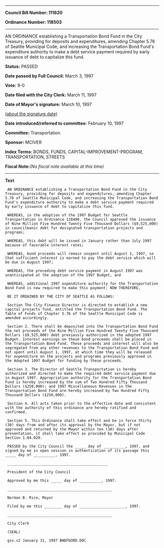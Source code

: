 

********

**Council Bill Number: 111620**
   
**Ordinance Number: 118503**
********

 AN ORDINANCE establishing a Transportation Bond Fund in the City Treasury, providing for deposits and expenditures, amending Chapter 5.76 of Seattle Municipal Code, and increasing the Transportation Bond Fund's expenditure authority to make a debt service payment required by early issuance of debt to capitalize this fund.

**Status:** PASSED
   
**Date passed by Full Council:** March 3, 1997
   
**Vote:** 9-0
   
**Date filed with the City Clerk:** March 11, 1997
   
**Date of Mayor's signature:** March 10, 1997
   
[(about the signature date)](/~public/approvaldate.htm)
   
   
   
**Date introduced/referred to committee:** February 10, 1997
   
**Committee:** Transportation
   
**Sponsor:** MCIVER
   
   
**Index Terms:** BONDS, FUNDS, CAPITAL-IMPROVEMENT-PROGRAM, TRANSPORTATION, STREETS

**Fiscal Note:**_(No fiscal note available at this time)_

********

**Text**
   
```
 AN ORDINANCE establishing a Transportation Bond Fund in the City Treasury, providing for deposits and expenditures, amending Chapter 5.76 of Seattle Municipal Code, and increasing the Transportation Bond Fund's expenditure authority to make a debt service payment required by early issuance of debt to capitalize this fund.

 WHEREAS, in the adoption of the 1997 Budget for Seattle Transportation in Ordinance 118400, the Council approved the issuance of Nine Million Five Hundred Twenty Five Thousand Dollars ($9,525,000) in councilmanic debt for designated transportation projects and programs;

 WHEREAS, this debt will be issued in January rather than July 1997 because of favorable interest rates;

 WHEREAS, bond proceeds will remain unspent until August 1, 1997, so that sufficient interest is earned to pay the debt service which will be due in August 1997;

 WHEREAS, the preceding debt service payment in August 1997 was unanticipated at the adoption of the 1997 Budget, and

 WHEREAS, additional 1997 expenditure authority for the Transportation Bond Fund is now required to make this payment; NOW THEREFORE,

 BE IT ORDAINED BY THE CITY OF SEATTLE AS FOLLOWS:

 Section The City Finance Director is directed to establish a new capital projects fund, entitled the Transportation Bond Fund. The Table of Funds of Chapter 5.76 of the Seattle Municipal Code is amended accordingly.

 Section 2. There shall be deposited into the Transportation Bond Fund the net proceeds of the Nine Million Five Hundred Twenty Five Thousand Dollars ($9,525,000) debt previously authorized in the adopted 1997 Budget. Interest earnings on these bond proceeds shall be placed in the Transportation Bond Fund. These proceeds and interest will also be segregated from any other revenues to the Transportation Bond Fund and not spent until August 1, 1997, at which time they will be released for expenditure on the projects and programs previously approved in the Adopted 1997 Budget for funding by these proceeds.

 Section 3. The Director of Seattle Transportation is hereby authorized and directed to make the required debt service payment due in August 1997. Appropriation authority for the Transportation Bond Fund is hereby increased by the sum of Two Hundred Fifty Thousand Dollars ($250,000); and 1997 Miscellaneous Revenues in the Transportation Bond Fund are hereby increased by Two Hundred Fifty Thousand Dollars ($250,000).

 Section 4. All acts taken prior to the effective date and consistent with the authority of this ordinance are hereby ratified and confirmed.

 Section 5. This Ordinance shall take effect and be in force thirty (30) days from and after its approval by the Mayor, but if not approved and returned by the Mayor within ten (10) days after presentation, it shall take effect as provided by Municipal Code Section 1.04.020.

 PASSED by the City Council the _____ day of __________, 1997, and signed by me in open session in authentication of its passage this _____ day of __________, 1997.

 ______________________________________________

 President of the City Council

 Approved by me this _____ day of __________, 1997.

 ________________________________________________

 Norman B. Rice, Mayor

 Filed by me this ________ day of _____________________, 1997.

 ________________________________________________

 City Clerk

 (SEAL)

 gsv.v2 January 31, 1997 BNDFDORD.DOC

```
